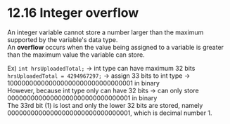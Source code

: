 # 12.16 Integer overflow

An integer variable cannot store a number larger than the maximum supported by the variable's data type.   
An **overflow** occurs when the value being assigned to a variable is greater than the maximum value the variable can store.   

Ex) ``int hrsUploadedTotal;`` -> int type can have maximum 32 bits   
    ``hrsUploadedTotal = 4294967297;`` -> assign 33 bits to int type -> 100000000000000000000000000000001 in binary   
    However, because int type only can have 32 bits -> can only store 00000000000000000000000000000001 in binary   
    The 33rd bit (1) is lost and only the lower 32 bits are stored, namely 00000000000000000000000000000001, which is decimal number 1.
